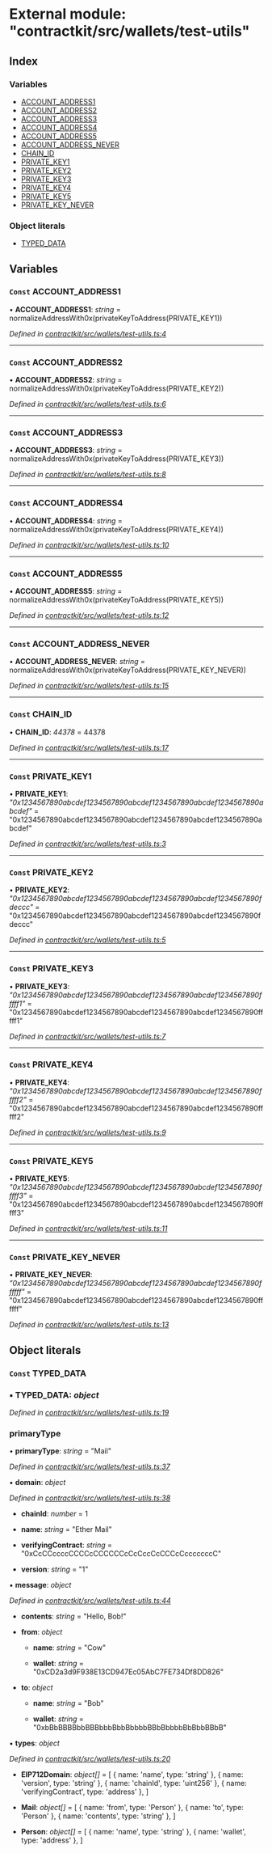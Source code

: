 # External module: "contractkit/src/wallets/test-utils"

## Index

### Variables

* [ACCOUNT_ADDRESS1](_contractkit_src_wallets_test_utils_.md#const-account_address1)
* [ACCOUNT_ADDRESS2](_contractkit_src_wallets_test_utils_.md#const-account_address2)
* [ACCOUNT_ADDRESS3](_contractkit_src_wallets_test_utils_.md#const-account_address3)
* [ACCOUNT_ADDRESS4](_contractkit_src_wallets_test_utils_.md#const-account_address4)
* [ACCOUNT_ADDRESS5](_contractkit_src_wallets_test_utils_.md#const-account_address5)
* [ACCOUNT_ADDRESS_NEVER](_contractkit_src_wallets_test_utils_.md#const-account_address_never)
* [CHAIN_ID](_contractkit_src_wallets_test_utils_.md#const-chain_id)
* [PRIVATE_KEY1](_contractkit_src_wallets_test_utils_.md#const-private_key1)
* [PRIVATE_KEY2](_contractkit_src_wallets_test_utils_.md#const-private_key2)
* [PRIVATE_KEY3](_contractkit_src_wallets_test_utils_.md#const-private_key3)
* [PRIVATE_KEY4](_contractkit_src_wallets_test_utils_.md#const-private_key4)
* [PRIVATE_KEY5](_contractkit_src_wallets_test_utils_.md#const-private_key5)
* [PRIVATE_KEY_NEVER](_contractkit_src_wallets_test_utils_.md#const-private_key_never)

### Object literals

* [TYPED_DATA](_contractkit_src_wallets_test_utils_.md#const-typed_data)

## Variables

### `Const` ACCOUNT_ADDRESS1

• **ACCOUNT_ADDRESS1**: *string* = normalizeAddressWith0x(privateKeyToAddress(PRIVATE_KEY1))

*Defined in [contractkit/src/wallets/test-utils.ts:4](https://github.com/celo-org/celo-monorepo/blob/master/packages/contractkit/src/wallets/test-utils.ts#L4)*

___

### `Const` ACCOUNT_ADDRESS2

• **ACCOUNT_ADDRESS2**: *string* = normalizeAddressWith0x(privateKeyToAddress(PRIVATE_KEY2))

*Defined in [contractkit/src/wallets/test-utils.ts:6](https://github.com/celo-org/celo-monorepo/blob/master/packages/contractkit/src/wallets/test-utils.ts#L6)*

___

### `Const` ACCOUNT_ADDRESS3

• **ACCOUNT_ADDRESS3**: *string* = normalizeAddressWith0x(privateKeyToAddress(PRIVATE_KEY3))

*Defined in [contractkit/src/wallets/test-utils.ts:8](https://github.com/celo-org/celo-monorepo/blob/master/packages/contractkit/src/wallets/test-utils.ts#L8)*

___

### `Const` ACCOUNT_ADDRESS4

• **ACCOUNT_ADDRESS4**: *string* = normalizeAddressWith0x(privateKeyToAddress(PRIVATE_KEY4))

*Defined in [contractkit/src/wallets/test-utils.ts:10](https://github.com/celo-org/celo-monorepo/blob/master/packages/contractkit/src/wallets/test-utils.ts#L10)*

___

### `Const` ACCOUNT_ADDRESS5

• **ACCOUNT_ADDRESS5**: *string* = normalizeAddressWith0x(privateKeyToAddress(PRIVATE_KEY5))

*Defined in [contractkit/src/wallets/test-utils.ts:12](https://github.com/celo-org/celo-monorepo/blob/master/packages/contractkit/src/wallets/test-utils.ts#L12)*

___

### `Const` ACCOUNT_ADDRESS_NEVER

• **ACCOUNT_ADDRESS_NEVER**: *string* = normalizeAddressWith0x(privateKeyToAddress(PRIVATE_KEY_NEVER))

*Defined in [contractkit/src/wallets/test-utils.ts:15](https://github.com/celo-org/celo-monorepo/blob/master/packages/contractkit/src/wallets/test-utils.ts#L15)*

___

### `Const` CHAIN_ID

• **CHAIN_ID**: *44378* = 44378

*Defined in [contractkit/src/wallets/test-utils.ts:17](https://github.com/celo-org/celo-monorepo/blob/master/packages/contractkit/src/wallets/test-utils.ts#L17)*

___

### `Const` PRIVATE_KEY1

• **PRIVATE_KEY1**: *"0x1234567890abcdef1234567890abcdef1234567890abcdef1234567890abcdef"* = "0x1234567890abcdef1234567890abcdef1234567890abcdef1234567890abcdef"

*Defined in [contractkit/src/wallets/test-utils.ts:3](https://github.com/celo-org/celo-monorepo/blob/master/packages/contractkit/src/wallets/test-utils.ts#L3)*

___

### `Const` PRIVATE_KEY2

• **PRIVATE_KEY2**: *"0x1234567890abcdef1234567890abcdef1234567890abcdef1234567890fdeccc"* = "0x1234567890abcdef1234567890abcdef1234567890abcdef1234567890fdeccc"

*Defined in [contractkit/src/wallets/test-utils.ts:5](https://github.com/celo-org/celo-monorepo/blob/master/packages/contractkit/src/wallets/test-utils.ts#L5)*

___

### `Const` PRIVATE_KEY3

• **PRIVATE_KEY3**: *"0x1234567890abcdef1234567890abcdef1234567890abcdef1234567890fffff1"* = "0x1234567890abcdef1234567890abcdef1234567890abcdef1234567890fffff1"

*Defined in [contractkit/src/wallets/test-utils.ts:7](https://github.com/celo-org/celo-monorepo/blob/master/packages/contractkit/src/wallets/test-utils.ts#L7)*

___

### `Const` PRIVATE_KEY4

• **PRIVATE_KEY4**: *"0x1234567890abcdef1234567890abcdef1234567890abcdef1234567890fffff2"* = "0x1234567890abcdef1234567890abcdef1234567890abcdef1234567890fffff2"

*Defined in [contractkit/src/wallets/test-utils.ts:9](https://github.com/celo-org/celo-monorepo/blob/master/packages/contractkit/src/wallets/test-utils.ts#L9)*

___

### `Const` PRIVATE_KEY5

• **PRIVATE_KEY5**: *"0x1234567890abcdef1234567890abcdef1234567890abcdef1234567890fffff3"* = "0x1234567890abcdef1234567890abcdef1234567890abcdef1234567890fffff3"

*Defined in [contractkit/src/wallets/test-utils.ts:11](https://github.com/celo-org/celo-monorepo/blob/master/packages/contractkit/src/wallets/test-utils.ts#L11)*

___

### `Const` PRIVATE_KEY_NEVER

• **PRIVATE_KEY_NEVER**: *"0x1234567890abcdef1234567890abcdef1234567890abcdef1234567890ffffff"* = "0x1234567890abcdef1234567890abcdef1234567890abcdef1234567890ffffff"

*Defined in [contractkit/src/wallets/test-utils.ts:13](https://github.com/celo-org/celo-monorepo/blob/master/packages/contractkit/src/wallets/test-utils.ts#L13)*

## Object literals

### `Const` TYPED_DATA

### ▪ **TYPED_DATA**: *object*

*Defined in [contractkit/src/wallets/test-utils.ts:19](https://github.com/celo-org/celo-monorepo/blob/master/packages/contractkit/src/wallets/test-utils.ts#L19)*

###  primaryType

• **primaryType**: *string* = "Mail"

*Defined in [contractkit/src/wallets/test-utils.ts:37](https://github.com/celo-org/celo-monorepo/blob/master/packages/contractkit/src/wallets/test-utils.ts#L37)*

▪ **domain**: *object*

*Defined in [contractkit/src/wallets/test-utils.ts:38](https://github.com/celo-org/celo-monorepo/blob/master/packages/contractkit/src/wallets/test-utils.ts#L38)*

* **chainId**: *number* = 1

* **name**: *string* = "Ether Mail"

* **verifyingContract**: *string* = "0xCcCCccccCCCCcCCCCCCcCcCccCcCCCcCcccccccC"

* **version**: *string* = "1"

▪ **message**: *object*

*Defined in [contractkit/src/wallets/test-utils.ts:44](https://github.com/celo-org/celo-monorepo/blob/master/packages/contractkit/src/wallets/test-utils.ts#L44)*

* **contents**: *string* = "Hello, Bob!"

* **from**: *object*

  * **name**: *string* = "Cow"

  * **wallet**: *string* = "0xCD2a3d9F938E13CD947Ec05AbC7FE734Df8DD826"

* **to**: *object*

  * **name**: *string* = "Bob"

  * **wallet**: *string* = "0xbBbBBBBbbBBBbbbBbbBbbbbBBbBbbbbBbBbbBBbB"

▪ **types**: *object*

*Defined in [contractkit/src/wallets/test-utils.ts:20](https://github.com/celo-org/celo-monorepo/blob/master/packages/contractkit/src/wallets/test-utils.ts#L20)*

* **EIP712Domain**: *object[]* = [
      { name: 'name', type: 'string' },
      { name: 'version', type: 'string' },
      { name: 'chainId', type: 'uint256' },
      { name: 'verifyingContract', type: 'address' },
    ]

* **Mail**: *object[]* = [
      { name: 'from', type: 'Person' },
      { name: 'to', type: 'Person' },
      { name: 'contents', type: 'string' },
    ]

* **Person**: *object[]* = [
      { name: 'name', type: 'string' },
      { name: 'wallet', type: 'address' },
    ]
